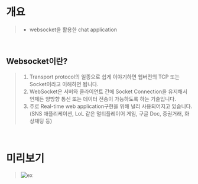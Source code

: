 # 개요
> - websocket을 활용한 chat application

<br/>

## Websocket이란?
> 1. Transport protocol의 일종으로 쉽게 이야기하면 웹버전의 TCP 또는 Socket이라고 이해하면 됩니다.
> 1. WebSocket은 서버와 클라이언트 간에 Socket Connection을 유지해서 언제든 양방향 통신 또는 데이터 전송이 가능하도록 하는 기술입니다. 
> 1. 주로 Real-time web application구현을 위해 널리 사용되어지고 있습니다. (SNS 애플리케이션, LoL 같은 멀티플레이어 게임, 구글 Doc, 증권거래, 화상채팅 등)

<br/>

# 미리보기
> ![ex](https://user-images.githubusercontent.com/77667889/119287856-64551500-bc82-11eb-839d-8d87fab17214.gif)

